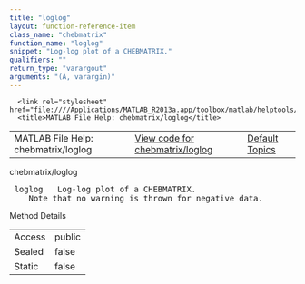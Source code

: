 ```yaml
---
title: "loglog"
layout: function-reference-item
class_name: "chebmatrix"
function_name: "loglog"
snippet: "Log-log plot of a CHEBMATRIX."
qualifiers: ""
return_type: "varargout"
arguments: "(A, varargin)"
---
```


<html>
   <head>
      <meta http-equiv="Content-Type" content="text/html; charset=utf-8">
   
      <link rel="stylesheet" href="file:////Applications/MATLAB_R2013a.app/toolbox/matlab/helptools/private/helpwin.css">
      <title>MATLAB File Help: chebmatrix/loglog</title>
   </head>
   <body>
      <!--Single-page help-->
      <table border="0" cellspacing="0" width="100%">
         <tr class="subheader">
            <td class="headertitle">MATLAB File Help: chebmatrix/loglog</td>
            <td class="subheader-left"><a href="matlab:edit chebmatrix/loglog">View code for chebmatrix/loglog</a></td>
            <td class="subheader-right"><a href="matlab:helpwin">Default Topics</a></td>
         </tr>
      </table>
      <div class="title">chebmatrix/loglog</div>
      <div class="helptext"><pre><!--helptext --> <span class="helptopic">loglog</span>   Log-log plot of a CHEBMATRIX.
    Note that no warning is thrown for negative data.</pre></div><!--after help -->
      <!--Method-->
      <div class="sectiontitle">Method Details</div>
      <table class="class-details">
         <tr>
            <td class="class-detail-label">Access</td>
            <td>public</td>
         </tr>
         <tr>
            <td class="class-detail-label">Sealed</td>
            <td>false</td>
         </tr>
         <tr>
            <td class="class-detail-label">Static</td>
            <td>false</td>
         </tr>
      </table>
   </body>
</html>

